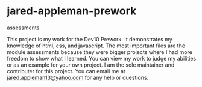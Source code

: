 # jared-appleman-prework
assessments

This project is my work for the Dev10 Prework. It demonstrates my knowledge of html, css, and javascript.
The most important files are the module assessments because they were bigger projects where I had more freedom to show what I learned.
You can view my work to judge my abilities or as an example for your own project.
I am the sole maintainer and contributer for this project. You can email me at jared.appleman13@yahoo.com for any help or questions.